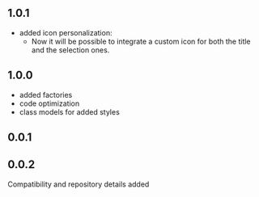 ## 1.0.1

- added icon personalization:
  - Now it will be possible to integrate a custom icon for both the title and the selection ones.

## 1.0.0

- added factories
- code optimization
- class models for added styles

## 0.0.1

## 0.0.2
Compatibility and repository details added
